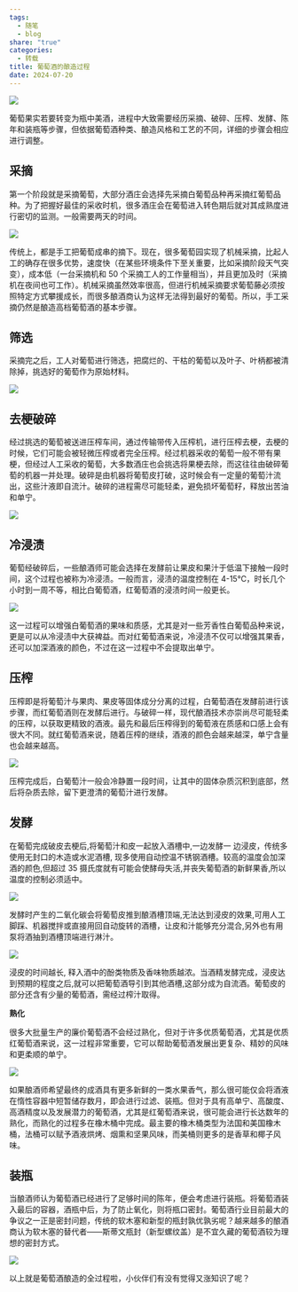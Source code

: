 ```yaml
---
tags:
  - 随笔
  - blog
share: "true"
categories:
  - 转载
title: 葡萄酒的酿造过程
date: 2024-07-20
---
```


![](assets/images/Pasted%20image%2020231001085427.png)

葡萄果实若要转变为瓶中美酒，进程中大致需要经历采摘、破碎、压榨、发酵、陈年和装瓶等步骤，但依据葡萄酒种类、酿造风格和工艺的不同，详细的步骤会相应进行调整。

## **采摘**

第一个阶段就是采摘葡萄，大部分酒庄会选择先采摘白葡萄品种再采摘红葡萄品种。为了把握好最佳的采收时机，很多酒庄会在葡萄进入转色期后就对其成熟度进行密切的监测。一般需要两天的时间。

![](assets/images/Pasted%20image%2020231001085721.png)

传统上，都是手工把葡萄成串的摘下。现在，很多葡萄园实现了机械采摘，比起人工的确存在很多优势，速度快（在某些环境条件下至关重要，比如采摘阶段天气突变），成本低（一台采摘机和 50 个采摘工人的工作量相当），并且更加及时（采摘机在夜间也可工作）。机械采摘虽然效率很高，但进行机械采摘要求葡萄藤必须按照特定方式攀援成长，而很多酿酒商认为这样无法得到最好的葡萄。所以，手工采摘仍然是酿造高档葡萄酒的基本步骤。

## 筛选

采摘完之后，工人对葡萄进行筛选，把腐烂的、干枯的葡萄以及叶子、叶柄都被清除掉，挑选好的葡萄作为原始材料。

![](assets/images/Pasted%20image%2020231001085732.png)

## 去梗破碎

经过挑选的葡萄被送进压榨车间，通过传输带传入压榨机，进行压榨去梗，去梗的时候，它们可能会被轻微压榨或者完全压榨。经过机器采收的葡萄一般不带有果梗，但经过人工采收的葡萄，大多数酒庄也会挑选将果梗去除，而这往往由破碎葡萄的机器一并处理。破碎是由机器将葡萄皮打破，这时候会有一定量的葡萄汁流出，这些汁液即自流汁。破碎的进程需尽可能轻柔，避免损坏葡萄籽，释放出苦油和单宁。

![](assets/images/Pasted%20image%2020231001085741.png)

## 冷浸渍

葡萄经破碎后，一些酿酒师可能会选择在发酵前让果皮和果汁于低温下接触一段时间，这个过程也被称为冷浸渍。一般而言，浸渍的温度控制在 4-15℃，时长几个小时到一周不等，相比白葡萄酒，红葡萄酒的浸渍时间一般更长。

![](assets/images/Pasted%20image%2020231001085748.png)

这一过程可以增强白葡萄酒的果味和质感，尤其是对一些芳香性白葡萄品种来说，更是可以从冷浸渍中大获裨益。而对红葡萄酒来说，冷浸渍不仅可以增强其果香，还可以加深酒液的颜色，不过在这一过程中不会提取出单宁。

## 压榨

压榨即是将葡萄汁与果肉、果皮等固体成分分离的过程，白葡萄酒在发酵前进行该步骤，而红葡萄酒则在发酵后进行。与破碎一样，现代酿酒技术亦崇尚尽可能轻柔的压榨，以获取更精致的酒液。最先和最后压榨得到的葡萄液在质感和口感上会有很大不同。就红葡萄酒来说，随着压榨的继续，酒液的颜色会越来越深，单宁含量也会越来越高。

![](assets/images/Pasted%20image%2020231001085757.png)

压榨完成后，白葡萄汁一般会冷静置一段时间，让其中的固体杂质沉积到底部，然后将杂质去除，留下更澄清的葡萄汁进行发酵。

## 发酵

在葡萄完成破皮去梗后,将葡萄汁和皮一起放入酒槽中,一边发酵一 边浸皮，传统多使用无封口的木造或水泥酒槽, 现多使用自动控温不锈钢酒槽。较高的温度会加深酒的颜色,但超过 35 摄氏度就有可能会使酵母失活,并丧失葡萄酒的新鲜果香,所以温度的控制必须适中。

![](assets/images/Pasted%20image%2020231001085805.png)

发酵时产生的二氧化碳会将葡萄皮推到酿酒槽顶端,无法达到浸皮的效果,可用人工脚踩、机器搅拌或直接用回自动旋转的酒槽，让皮和汁能够充分混合,另外也有用泵将酒抽到酒槽顶端进行淋汁。

![](assets/images/Pasted%20image%2020231001085812.png)

浸皮的时间越长, 释入酒中的酚类物质及香味物质越浓。当酒精发酵完成，浸皮达到预期的程度之后,就可以把葡萄酒导引到其他酒槽,这部分成为自流酒。葡萄皮的部分还含有少量的葡萄酒，需经过榨汁取得。

**熟化**

很多大批量生产的廉价葡萄酒不会经过熟化，但对于许多优质葡萄酒，尤其是优质红葡萄酒来说，这一过程非常重要，它可以帮助葡萄酒发展出更复杂、精妙的风味和更柔顺的单宁。

![](assets/images/Pasted%20image%2020231001085819.png)

如果酿酒师希望最终的成酒具有更多新鲜的一类水果香气，那么很可能仅会将酒液在惰性容器中短暂储存数月，即会进行过滤、装瓶。但对于具有高单宁、高酸度、高酒精度以及发展潜力的葡萄酒，尤其是红葡萄酒来说，很可能会进行长达数年的熟化，而熟化的过程多在橡木桶中完成。最主要的橡木桶类型为法国和美国橡木桶，法桶可以赋予酒液烘烤、烟熏和坚果风味，而美桶则更多的是香草和椰子风味。

## 装瓶

当酿酒师认为葡萄酒已经进行了足够时间的陈年，便会考虑进行装瓶。将葡萄酒装入最后的容器，酒瓶中后，为了防止氧化，则将瓶口密封。葡萄酒行业目前最大的争议之一正是密封问题，传统的软木塞和新型的瓶封孰优孰劣呢？越来越多的酿酒商认为软木塞的替代者——斯蒂文瓶封（新型螺纹盖）是不宜久藏的葡萄酒较为理想的密封方式。

![](assets/images/Pasted%20image%2020231001085827.png)

以上就是葡萄酒酿造的全过程啦，小伙伴们有没有觉得又涨知识了呢？
